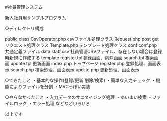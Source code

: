 #社員管理システム

新入社員用サンプルプログラム

○ディレクトリ構成

public
    class
        CsvOperator.php         csvファイル処理クラス
        Request.php             post get リクエスト処理クラス
        Template.php            テンプレート処理クラス
    conf
        conf.php                共通定義ファイル
    data
        staff.csv               社員管理CSVファイル、存在しない場合は登録時新規に作成する
    template
        register.tpl            登録画面、削除画面
        search.tpl              検索画面
        update.tpl              更新画面
    index.php                   トップページ
    register.php                登録処理、画面表示
    search.php                  検索処理、画面表示
    update.php                  更新処理、画面表示


○できたこと
・基本的な操作(登録/更新/削除/検索)
・簡単な入力チェック
・機能によりファイルを分割
・MVCっぽい実装

○やらなかったこと
・入力データのサニタイジング処理
・あいまい検索
・ファイルロック
・エラー処理
などなどいろいろ

以上です